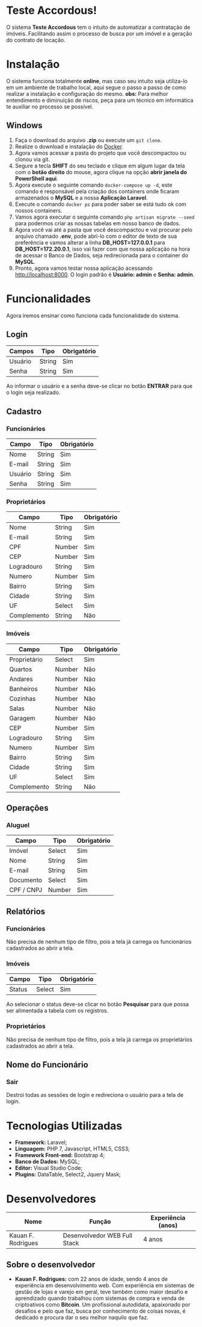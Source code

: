 ﻿# Teste Accordous!

O sistema **Teste Accordous** tem o intuito de automatizar a contratação de imóveis. Facilitando assim o processo de busca por um imóvel e a geração do contrato de locação.


# Instalação

O sistema funciona totalmente **online**, mas caso seu intuito seja utiliza-lo em um ambiente de trabalho local, aqui segue o passo a passo de como realizar a instalação e configuração do mesmo.
**obs:** Para melhor entendimento e diminuição de riscos, peça para um técnico em informática te auxiliar no processo se possível.

## Windows

 1. Faça o download do arquivo **.zip** ou execute um `git clone`.
 2. Realize o download e instalação do [Docker](https://www.docker.com/get-started).
 3. Agora vamos acessar a pasta do projeto que você descompactou ou clonou via git.
 4. Segure a tecla **SHIFT** do seu teclado e clique em algum lugar da tela com o **botão direito** do mouse, agora clique na opção **abrir janela do PowerShell aqui**.
 6. Agora execute o seguinte comando `docker-compose up -d`, este comando é responsável pela criação dos containers onde ficaram armazenados o **MySQL** e a nossa **Aplicação Laravel**.
 7. Execute o comando `docker ps` para poder saber se está tudo ok com nossos containers.
 8. Vamos agora executar o seguinte comando `php artisan migrate --seed` para podermos criar as nossas tabelas em nosso banco de dados.
 9. Agora você vai até a pasta que você descompactou e vai procurar pelo arquivo chamado **.env**, pode abri-lo com o editor de texto de sua preferência e vamos alterar a linha **DB_HOST=127.0.0.1** para **DB_HOST=172.20.0.1**, isso vai fazer com que nossa aplicação na hora de acessar o Banco de Dados, seja redirecionada para o container do **MySQL**.
 10. Pronto, agora vamos testar nossa aplicação acessando [http://localhost:8000](http://localhost:8000). O login padrão é **Usuário: admin** e **Senha: admin**.

# Funcionalidades
Agora iremos ensinar como funciona cada funcionalidade do sistema.

## Login

| Campos | Tipo  | Obrigatório |
|--|--|--|
| Usuário | String | Sim |
| Senha | String | Sim |

Ao informar o usuário e a senha deve-se clicar no botão **ENTRAR** para que o login seja realizado.

## Cadastro

### Funcionários

| Campo | Tipo | Obrigatório |
|--|--|--|
| Nome | String | Sim |
| E-mail | String | Sim |
| Usuário | String | Sim |
| Senha | String | Sim

### Proprietários

| Campo | Tipo | Obrigatório |
|--|--|--|
| Nome | String | Sim |
| E-mail | String | Sim |
| CPF | Number | Sim |
| CEP | Number | Sim |
| Logradouro | String | Sim | 
| Numero | Number | Sim | 
| Bairro | String | Sim |
| Cidade | String | Sim |
| UF | Select | Sim |
| Complemento | String | Não |

### Imóveis

| Campo | Tipo | Obrigatório |
|--|--|--|
| Proprietário | Select | Sim |
| Quartos | Number | Não |
| Andares | Number | Não |
| Banheiros | Number | Não |
| Cozinhas | Number | Não |
| Salas | Number | Não |
| Garagem | Number | Não |
| CEP | Number | Sim |
| Logradouro | String | Sim | 
| Numero | Number | Sim | 
| Bairro | String | Sim |
| Cidade | String | Sim |
| UF | Select | Sim |
| Complemento | String | Não |

## Operações

### Aluguel

| Campo | Tipo | Obrigatório |
|--|--|--|
| Imóvel | Select | Sim |
| Nome | String | Sim |
| E-mail | String | Sim |
| Documento | Select | Sim |
| CPF / CNPJ | Number | Sim |

## Relatórios

### Funcionários

Não precisa de nenhum tipo de filtro, pois a tela já carrega os funcionários cadastrados ao abrir a tela.

### Imóveis

| Campo | Tipo | Obrigatório |
|--|--|--|
| Status | Select | Sim |

Ao selecionar o status deve-se clicar no botão **Pesquisar** para que possa ser alimentada a tabela com os registros.

### Proprietários

Não precisa de nenhum tipo de filtro, pois a tela já carrega os proprietários cadastrados ao abrir a tela.

## Nome do Funcionário

### Sair

Destroi todas as sessões de login e redireciona o usuário para a tela de login.

# Tecnologias Utilizadas

 - **Framework:** Laravel;
 - **Linguagem:** PHP 7, Javascript, HTML5, CSS3;
 - **Framework Front-end:** Bootstrap 4;
 - **Banco de Dados:** MySQL;
 - **Editor:** Visual Studio Code;
 - **Plugins:** DataTable, Select2, Jquery Mask;

# Desenvolvedores

| Nome | Função | Experiência (anos) |
|--|--|--|
| Kauan F. Rodrigues | Desenvolvedor WEB Full Stack | 4 anos |

## Sobre o desenvolvedor

 - **Kauan F. Rodrigues:** com 22 anos de idade, sendo 4 anos de experiência em desenvolvimento web. Com experiência em sistemas de gestão de lojas e varejo em geral, teve também como maior desafio e aprendizado quando trabalhou com sistemas de compra e venda de criptoativos como **Bitcoin**. Um profissional autodidata, apaixonado por desafios e pelo que faz, busca por conhecimento de coisas novas, é dedicado e procura dar o seu melhor naquilo que faz.
